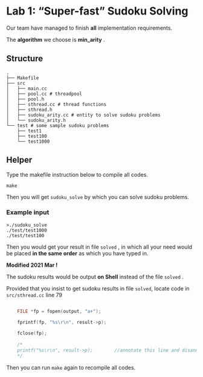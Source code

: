 # Lab 1: “Super-fast” Sudoku Solving

Our team have managed to finish **all** implementation requirements. 

The **algorithm** we choose is **min_arity** .

## Structure

```shell
.
├── Makefile
├── src
│   ├── main.cc
│   ├── pool.cc # threadpool
│   ├── pool.h
│   ├── sthread.cc # thread functions
│   ├── sthread.h
│   ├── sudoku_arity.cc # entity to solve sudoku problems
│   └── sudoku_arity.h
└── test # some sample sudoku problems
    ├── test1
    ├── test100
    └── test1000

```

## Helper

Type the makefile instruction below to compile all codes.

```shell
make
```

Then you will get `sudoku_solve` by which you can solve sudoku problems.

### Example input

```shell
>./sudoku_solve
./test/test1000
./test/test100
```

Then you would get your result in file `solved` , in which all your need would be placed **in the same order** as which you have typed in.

**Modified 2021 Mar !**

The sudoku results would be output **on Shell** instead of the file `solved` .

Provided that you insist to get sudoku results in file `solved`, locate code in `src/sthread.cc` line 79

```c++

	FILE *fp = fopen(output, "a+");

	fprintf(fp, "%s\r\n", result->p);
	
	fclose(fp);
	
	/*
	printf("%s\r\n", result->p);		//annotate this line and disannotate lines above
	*/

```
Then you can run `make` again to recompile all codes.